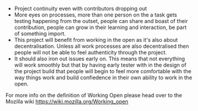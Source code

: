 * Project continuity even with contributors dropping out
* More eyes on processes, more than one person on the a task gets testing happening from the outset, people can share and boast of their contribution, people can grow in their learning and interaction, be part of something import.
* This project will benefit from working in the open as it's also about decentralisation. Unless all work processes are also decentralised then people will not be able to feel authenticity through the project.
* It should also iron out issues early on. This means that not everything will work smoothly but that by having early tester with in the design of the project build that people will begin to feel more comfortable with the way things work and build confiedence in their own ability to work in the open.

For more info on the definition of Working Open please head over to the Mozilla wiki https://wiki.mozilla.org/Working_open

